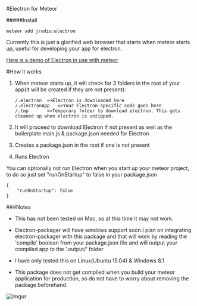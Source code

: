 #Electron for Meteor

#####Install

    meteor add jrudio:electron
    
Currently this is just a glorified web browser that starts when meteor starts up, useful for developing your app for electron.

[Here is a demo of Electron in use with meteor](https://www.youtube.com/watch?v=1OpsJp1_OK4)

#How it works
1.	When meteor starts up, it will check for 3 folders in the root of your app(It will be created if they are not present):

		/.electron	=>Electron is downloaded here
		/.electronApp	=>Your Electron-specific code goes here
		/.tmp 		=>Temporary folder to download electron. This gets cleaned up when electron is unzipped.
2.	It will proceed to download Electron if not present as well as the boilerplate main.js & package.json needed for Electron
3.	Creates a package.json in the root if one is not present
4.	Runs Electron



You can optionally not run Electron when you start up your meteor project, to do so just set "runOnStartup" to false in your package.json


    {
    	"runOnStartup": false
    }


###Notes

*	This has not been tested on Mac, so at this time it may not work.
*	Electron-packager will have windows support soon.I plan on integrating electron-packager with this package and that will work by reading the 'compile' boolean from your package.json file and will output your compiled app to the '.output/' folder

*	I have only tested this on Linux(Ubuntu 15.04) & Windows 8.1

*	This package does not get compiled when you build your meteor application for production, so do not have to worry about removing the package beforehand.


	  
	  
![Imgur](http://i.imgur.com/7jnPWgS.png?1 "Running Electron on Plex Requests")
